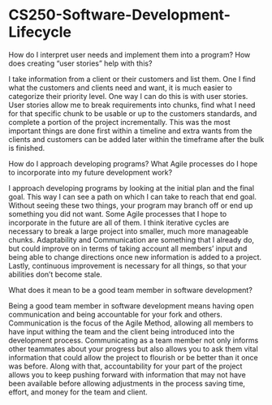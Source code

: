 # CS250-Software-Development-Lifecycle


How do I interpret user needs and implement them into a program? How does creating “user stories” help with this?

I take information from a client or their customers and list them. One I find what the customers and clients need and want, it is much easier to categorize their priority level. One way I can do this is with user stories. User stories allow me to break requirements into chunks, find what I need for that specific chunk to be usable or up to the customers standards, and complete a portion of the project incrementally. This was the most important things are done first within a timeline and extra wants from the clients and customers can be added later within the timeframe after the bulk is finished.

How do I approach developing programs? What Agile processes do I hope to incorporate into my future development work?

I approach developing programs by looking at the initial plan and the final goal. This way I can see a path on which I can take to reach that end goal. Without seeing these two things, your program may branch off or end up something you did not want. Some Agile processes that I hope to incorporate in the future are all of them. I think iterative cycles are necessary to break a large project into smaller, much more manageable chunks. Adaptability and Communication are something that I already do, but could improve on in terms of taking account all members’ input and being able to change directions once new information is added to a project. Lastly, continuous improvement is necessary for all things, so that your abilities don’t become stale.

What does it mean to be a good team member in software development?

Being a good team member in software development means having open communication and being accountable for your fork and others. Communication is the focus of the Agile Method, allowing all members to have input withing the team and the client being introduced into the development process. Communicating as a team member not only informs other teammates about your progress but also allows you to ask them vital information that could allow the project to flourish or be better than it once was before. Along with that, accountability for your part of the project allows you to keep pushing forward with information that may not have been available before allowing adjustments in the process saving time, effort, and money for the team and client.
